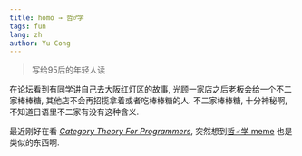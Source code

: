 ```yaml
---
title: homo → 哲♂学
tags: fun
lang: zh
author: Yu Cong
---
```


> 写给95后的年轻人读

在论坛看到有同学讲自己去大阪红灯区的故事, 光顾一家店之后老板会给一个不二家棒棒糖, 其他店不会再招揽拿着或者吃棒棒糖的人. 不二家棒棒糖, 十分神秘啊, 不知道日语里不二家有没有这种含义.

最近刚好在看 [*Category Theory For Programmers*](https://github.com/hmemcpy/milewski-ctfp-pdf), 突然想到[哲♂学 meme](https://zh.moegirl.org.cn/%E5%93%B2%E5%AD%A6) 也是类似的东西啊.